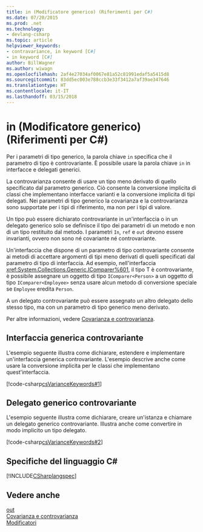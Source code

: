 ```yaml
---
title: in (Modificatore generico) (Riferimenti per C#)
ms.date: 07/20/2015
ms.prod: .net
ms.technology:
- devlang-csharp
ms.topic: article
helpviewer_keywords:
- contravariance, in keyword [C#]
- in keyword [C#]
author: BillWagner
ms.author: wiwagn
ms.openlocfilehash: 2af4e27034af0067e81a52c81991edaf5a5415d8
ms.sourcegitcommit: 83dd5ec003e788ccb3e33f3412a7af39ae347646
ms.translationtype: HT
ms.contentlocale: it-IT
ms.lasthandoff: 03/15/2018
---
```

# <a name="in-generic-modifier-c-reference"></a>in (Modificatore generico) (Riferimenti per C#)

Per i parametri di tipo generico, la parola chiave `in` specifica che il parametro di tipo è controvariante. È possibile usare la parola chiave `in` in interfacce e delegati generici.  
  
 La controvarianza consente di usare un tipo meno derivato di quello specificato dal parametro generico. Ciò consente la conversione implicita di classi che implementano interfacce varianti e la conversione implicita di tipi delegati. Nei parametri di tipo generico la covarianza e la controvarianza sono supportate per i tipi di riferimento, ma non per i tipi di valore.  
  
 Un tipo può essere dichiarato controvariante in un'interfaccia o in un delegato generico solo se definisce il tipo dei parametri di un metodo e non di un tipo restituito dal metodo. I parametri `In`, `ref` e `out` devono essere invarianti, ovvero non sono né covariante né controvariante.
  
 Un'interfaccia che dispone di un parametro di tipo controvariante consente ai metodi di accettare argomenti di tipi meno derivati di quelli specificati dal parametro di tipo di interfaccia. Ad esempio, nell'interfaccia <xref:System.Collections.Generic.IComparer%601>, il tipo T è controvariante, è possibile assegnare un oggetto di tipo `IComparer<Person>` a un oggetto di tipo `IComparer<Employee>` senza usare alcun metodo di conversione speciale se `Employee` eredita `Person`.  
  
 A un delegato controvariante può essere assegnato un altro delegato dello stesso tipo, ma con un parametro di tipo generico meno derivato.  
  
 Per altre informazioni, vedere [Covarianza e controvarianza](../../programming-guide/concepts/covariance-contravariance/index.md).  
  
## <a name="contravariant-generic-interface"></a>Interfaccia generica controvariante   

 L'esempio seguente illustra come dichiarare, estendere e implementare un'interfaccia generica controvariante. L'esempio descrive anche come usare la conversione implicita per le classi che implementano quest'interfaccia.  
  
 [!code-csharp[csVarianceKeywords#1](../../../csharp/language-reference/keywords/codesnippet/CSharp/in-generic-modifier_1.cs)]  
  
## <a name="contravariant-generic-delegate"></a>Delegato generico controvariante  

 L'esempio seguente illustra come dichiarare, creare un'istanza e chiamare un delegato generico controvariante. Illustra anche come convertire in modo implicito un tipo delegato.  
  
 [!code-csharp[csVarianceKeywords#2](../../../csharp/language-reference/keywords/codesnippet/CSharp/in-generic-modifier_2.cs)]  
  
## <a name="c-language-specification"></a>Specifiche del linguaggio C#  
 [!INCLUDE[CSharplangspec](~/includes/csharplangspec-md.md)]  
  
## <a name="see-also"></a>Vedere anche  
 [out](../../../csharp/language-reference/keywords/out-generic-modifier.md)  
 [Covarianza e controvarianza](../../programming-guide/concepts/covariance-contravariance/index.md)  
 [Modificatori](../../../csharp/language-reference/keywords/modifiers.md)  
